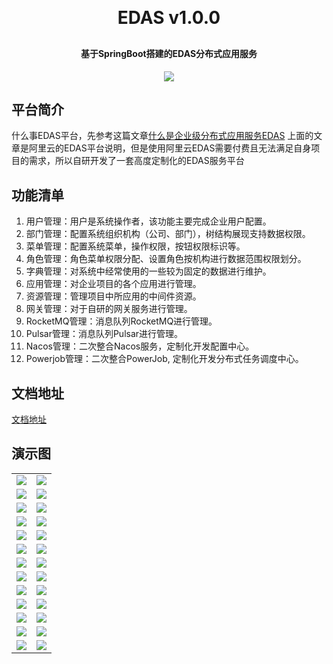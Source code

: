 <h1 align="center" style="margin: 30px 0 30px; font-weight: bold;">EDAS v1.0.0</h1>
<h4 align="center">基于SpringBoot搭建的EDAS分布式应用服务</h4>
<p align="center">
	<a href="https://gitee.com/y_project/RuoYi/blob/master/LICENSE"><img src="https://img.shields.io/github/license/mashape/apistatus.svg"></a>
</p>

## 平台简介
什么事EDAS平台，先参考这篇文章[什么是企业级分布式应用服务EDAS](https://help.aliyun.com/zh/edas/product-overview/what-is-edas)
上面的文章是阿里云的EDAS平台说明，但是使用阿里云EDAS需要付费且无法满足自身项目的需求，所以自研开发了一套高度定制化的EDAS服务平台

## 功能清单

1. 用户管理：用户是系统操作者，该功能主要完成企业用户配置。
2. 部门管理：配置系统组织机构（公司、部门），树结构展现支持数据权限。
3. 菜单管理：配置系统菜单，操作权限，按钮权限标识等。
4. 角色管理：角色菜单权限分配、设置角色按机构进行数据范围权限划分。
5. 字典管理：对系统中经常使用的一些较为固定的数据进行维护。
6. 应用管理：对企业项目的各个应用进行管理。
7. 资源管理：管理项目中所应用的中间件资源。
8. 网关管理：对于自研的网关服务进行管理。
9. RocketMQ管理：消息队列RocketMQ进行管理。
10. Pulsar管理：消息队列Pulsar进行管理。
11. Nacos管理：二次整合Nacos服务，定制化开发配置中心。
12. Powerjob管理：二次整合PowerJob, 定制化开发分布式任务调度中心。

## 文档地址

[文档地址](https://www.yuque.com/u2194782/yv4g48)

## 演示图

<table>
    <tr>
        <td><img src="https://img2.imgtp.com/2024/03/07/gVr8N59q.png"/></td>
        <td><img src="https://img2.imgtp.com/2024/03/08/hU1RdVvk.png"/></td>
    </tr>
    <tr>
        <td><img src="https://img2.imgtp.com/2024/03/08/o7qNEEAk.png"/></td>
        <td><img src="https://img2.imgtp.com/2024/03/08/0I0BcbOr.png"/></td>
    </tr>
    <tr>
        <td><img src="https://img2.imgtp.com/2024/03/08/WHbPEecI.png"/></td>
        <td><img src="https://img2.imgtp.com/2024/03/08/FzlzpGvQ.png"/></td>
    </tr>
	<tr>
        <td><img src="https://img2.imgtp.com/2024/03/08/VBClaqfD.png"/></td>
        <td><img src="https://img2.imgtp.com/2024/03/08/bnPxlAEB.png"/></td>
    </tr>	 
    <tr>
        <td><img src="https://img2.imgtp.com/2024/03/08/XKcr82ae.png"/></td>
        <td><img src="https://img2.imgtp.com/2024/03/08/CLdmzJ4T.png"/></td>
    </tr>
	<tr>
        <td><img src="https://img2.imgtp.com/2024/03/08/26SRVrin.png"/></td>
        <td><img src="https://img2.imgtp.com/2024/03/08/MKRs1llj.png"/></td>
    </tr>
	<tr>
        <td><img src="https://img2.imgtp.com/2024/03/08/4AKSCFrY.png"/></td>
        <td><img src="https://img2.imgtp.com/2024/03/08/bfVQ6okS.png"/></td>
    </tr>
	<tr>
        <td><img src="https://img2.imgtp.com/2024/03/08/bfVQ6okS.png"/></td>
        <td><img src="https://img2.imgtp.com/2024/03/08/2tzTVUDA.png"/></td>
    </tr>
	<tr>
        <td><img src="https://img2.imgtp.com/2024/03/08/pIuB7uFt.png"/></td>
        <td><img src="https://img2.imgtp.com/2024/03/08/HJe69Gus.png"/></td>
    </tr>
	<tr>
        <td><img src="https://img2.imgtp.com/2024/03/08/p6a6VADT.png"/></td>
        <td><img src="https://img2.imgtp.com/2024/03/08/UJ1RVCwM.png"/></td>
    </tr>
	<tr>
        <td><img src="https://img2.imgtp.com/2024/03/08/PtM8zPAW.png"/></td>
        <td><img src="https://img2.imgtp.com/2024/03/08/fYBFZTmu.png"/></td>
    </tr>
	<tr>
        <td><img src="https://img2.imgtp.com/2024/03/08/DPshmM0b.png"/></td>
        <td><img src="https://img2.imgtp.com/2024/03/08/hHUWoVhg.png"/></td>
    </tr>
	<tr>
        <td><img src="https://img2.imgtp.com/2024/03/08/gmssuhBC.png"/></td>
        <td><img src="https://img2.imgtp.com/2024/03/08/GTsQ5ZOE.png"/></td>
    </tr>
</table>
